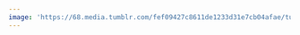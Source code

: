```yaml
---
image: 'https://68.media.tumblr.com/fef09427c8611de1233d31e7cb04afae/tumblr_oqknocVNjU1tbdx3so1_1280.jpg'
---
```

